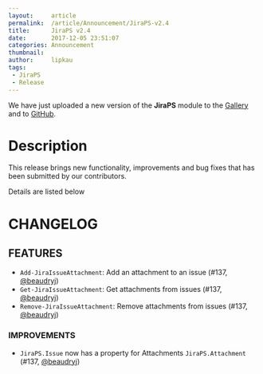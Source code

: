 ```yaml
---
layout:     article
permalink:  /article/Announcement/JiraPS-v2.4
title:      JiraPS v2.4
date:       2017-12-05 23:51:07
categories: Announcement
thumbnail:  
author:     lipkau
tags:
 - JiraPS
 - Release
---
```


We have just uploaded a new version of the **JiraPS** module to the [Gallery](https://www.powershellgallery.com/packages/JiraPS/2.4.0) and to [GitHub](https://github.com/AtlassianPS/JiraPS/releases/tag/v2.4.0).
<!--more-->

# Description

This release brings new functionality, improvements and bug fixes that has been submitted by our contributors.

Details are listed below

# CHANGELOG

## FEATURES

* `Add-JiraIssueAttachment`: Add an attachment to an issue (#137, [@beaudryj][])
* `Get-JiraIssueAttachment`: Get attachments from issues (#137, [@beaudryj][])
* `Remove-JiraIssueAttachment`: Remove attachments from issues (#137, [@beaudryj][])

### IMPROVEMENTS

* `JiraPS.Issue` now has a property for Attachments `JiraPS.Attachment` (#137, [@beaudryj][])

<!-- reference-style links -->
  [@alexsuslin]: https://github.com/alexsuslin
  [@axxelG]: https://github.com/axxelG
  [@beaudryj]: https://github.com/beaudryj
  [@brianbunke]: https://github.com/brianbunke
  [@Clijsters]: https://github.com/Clijsters
  [@colhal]: https://github.com/colhal
  [@Dejulia489]: https://github.com/Dejulia489
  [@ebekker]: https://github.com/ebekker
  [@jkknorr]: https://github.com/jkknorr
  [@kittholland]: https://github.com/kittholland
  [@LiamLeane]: https://github.com/LiamLeane
  [@lipkau]: https://github.com/lipkau
  [@lukhase]: https://github.com/lukhase
  [@padgers]: https://github.com/padgers
  [@ThePSAdmin]: https://github.com/ThePSAdmin
